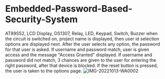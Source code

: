 # Embedded-Password-Based-Security-System
AT89S52, LCD Display, DS1307, Relay, LED, Keypad, Switch, Buzzer
when the circuit is switched on, project name is displayed, then user id selection options are displayed next.
After the user selects any option, the password for that user is asked.
If username and password match, user is given access and the message "Access Granted" displayed.
If username and password did not match, 3 chances are given to the user for entering the right password, after that device is blocked.
If the reset button is pressed, the user is taken to the options page.
![IMG-20221013-WA0002](https://user-images.githubusercontent.com/76057623/214027823-02081c27-404f-4ac8-b05a-617fdcc9d549.jpg)
